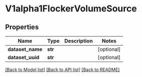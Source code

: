 # V1alpha1FlockerVolumeSource

## Properties
Name | Type | Description | Notes
------------ | ------------- | ------------- | -------------
**dataset_name** | **str** |  | [optional] 
**dataset_uuid** | **str** |  | [optional] 

[[Back to Model list]](../README.md#documentation-for-models) [[Back to API list]](../README.md#documentation-for-api-endpoints) [[Back to README]](../README.md)


